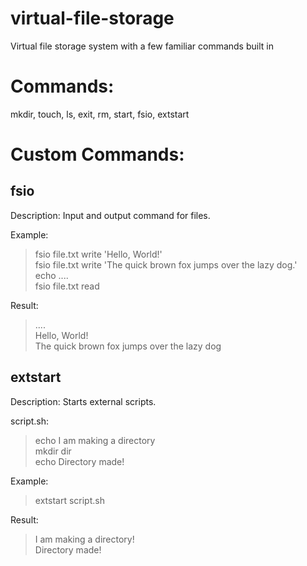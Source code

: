 # virtual-file-storage
Virtual file storage system with a few familiar commands built in

# Commands:
mkdir, touch, ls, exit, rm, start, fsio, extstart

# Custom Commands:

## fsio
Description:
Input and output command for files.

Example:
> fsio file.txt write 'Hello, World!'\
> fsio file.txt write 'The quick brown fox jumps over the lazy dog.'\
> echo .... \
> fsio file.txt read

Result:
> .... \
> Hello, World! \
> The quick brown fox jumps over the lazy dog

## extstart
Description:
Starts external scripts.

script.sh:
> echo I am making a directory \
> mkdir dir \
> echo Directory made!

Example:
> extstart script.sh

Result:
> I am making a directory! \
> Directory made!
